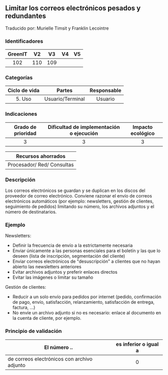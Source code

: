 ## Limitar los correos electrónicos pesados y redundantes

Traducido por: Murielle Timsit y Franklin Lecointre

### Identificadores

| GreenIT | V2  | V3  | V4  | V5  |
| :-----: | :-: | :-: | :-: | :-: |
|   102   | 110 | 109 |     |     |

### Categorías

| Ciclo de vida |      Partes      | Responsable |
| :-----------: | :--------------: | :---------: |
|    5. Uso     | Usuario/Terminal |   Usuario   |

### Indicaciones

| Grado de prioridad | Dificultad de implementación o ejecución | Impacto ecológico |
| :----------------: | :--------------------------------------: | :---------------: |
|         3          |                    3                     |         3         |

|     Recursos ahorrados     |
| :------------------------: |
| Procesador/ Red/ Consultas |

### Descripción

Los correos electrónicos se guardan y se duplican en los discos del proveedor de correo electrónico.
Conviene razonar el envío de correos electrónicos automáticos (por ejemplo: newsletters, gestión de clientes, seguimiento de pedidos) limitando su número, los archivos adjuntos y el número de destinatarios.

### Ejemplo

Newsletters:

- Definir la frecuencia de envío a la estrictamente necesaria
- Enviar únicamente a las personas esenciales para el boletín y las que lo deseen (lista de inscripción, segmentación del cliente)
- Enviar correos electrónicos de "desuscripción" a clientes que no hayan abierto las newsletters anteriores
- Evitar archivos adjuntos y preferir enlaces directos
- Evitar las imágenes o limitar su tamaño

Gestión de clientes:

- Reducir a un solo envío para pedidos por internet (pedido, confirmación de pago, envío, satisfacción, relanzamiento, satisfacción de entrega, factura, ...)
- No envíe un archivo adjunto si no es necesario: enlace al documento en la cuenta de cliente, por ejemplo.

### Principio de validación

| El número ..                                | es inferior o igual a |
| ------------------------------------------- | :-------------------: |
| de correos electrónicos con archivo adjunto |           0           |
